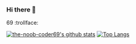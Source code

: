 ### Hi there 👋
69 :trollface:

[![the-noob-coder69's github stats](https://github-readme-stats.vercel.app/api?username=the-noob-coder69)](https://github.com/anuraghazra/github-readme-stats)
[![Top Langs](https://github-readme-stats.vercel.app/api/top-langs/?username=the-noob-coder69)](https://github.com/anuraghazra/github-readme-stats)
<!--
**the-noob-coder69/the-noob-coder69** is a ✨ _special_ ✨ repository because its `README.md` (this file) appears on your GitHub profile.

Here are some ideas to get you started:

- 🔭 I’m currently working on ...
- 🌱 I’m currently learning ...
- 👯 I’m looking to collaborate on ...
- 🤔 I’m looking for help with ...
- 💬 Ask me about ...
- 📫 How to reach me: ...
- 😄 Pronouns: ...
- ⚡ Fun fact: ...
-->
